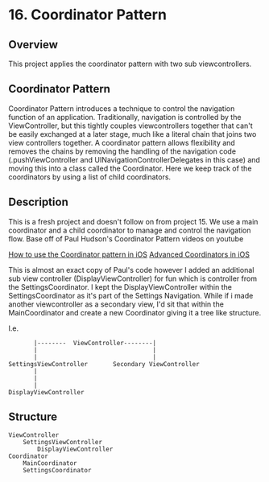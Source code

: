 #  16. Coordinator Pattern

## Overview

This project applies the coordinator pattern with two sub viewcontrollers.

## Coordinator Pattern

Coordinator Pattern introduces a technique to control the navigation function of an application. Traditionally, navigation is controlled by the ViewController, but this tightly couples viewcontrollers together that can't be easily exchanged at a later stage, much like a literal chain that joins two view controllers together. A coordinator pattern allows flexibility and removes the chains by removing the handling of the navigation code (.pushViewController and UINavigationControllerDelegates in this case) and moving this into a class called the Coordinator. Here we keep track of the coordinators by using a list of child coordinators.

## Description
This is a fresh project and doesn't follow on from project 15. We use a main coordinator and a child coordinator to manage and control the navigation flow. Base off of Paul Hudson's Coordinator Pattern videos on youtube

[How to use the Coordinator pattern in iOS](https://www.youtube.com/watch?v=7HgbcTqxoN4)
[Advanced Coordinators in iOS](https://www.youtube.com/watch?v=ueByb0MBMQ4&t=603s)

This is almost an exact copy of Paul's code however I added an additional sub view controller (DisplayViewController) for fun which is controller from the SettingsCoordinator. I kept the DisplayViewController within the SettingsCoordinator as it's part of the Settings Navigation. While if i made another viewcontroller as a secondary view, I'd sit that within the MainCoordinator and create a new Coordinator giving it a tree like structure.

I.e.

           |--------  ViewController--------|
           |                                |
           |                                |
    SettingsViewController       Secondary ViewController
           |
           |
           |
    DisplayViewController


## Structure

    ViewController
        SettingsViewController
            DisplayViewController
    Coordinator
        MainCoordinator
        SettingsCoordinator


